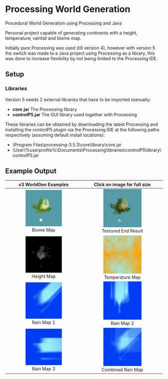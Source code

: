 # Processing World Generation
Procedural World Generation using Processing and Java

Personal project capable of generating continents with a height, temperature, rainfall and biome map. 

Initially pure Processing was used (till version 4), however with version 5 the switch was made to a Java project using Processing as a library, this was done to increase flexibility by not being limited to the Processing IDE. 

## Setup
### Libraries
Version 5 needs 2 external libraries that have to be imported manually:
- **core.jar** The Processing library
- **controlP5.jar** The GUI library used together with Processing

These libraries can be obtained by downloading the latest Processing and installing the controlP5 plugin via the Processing IDE at the following paths respectively (assuming default install locations):
- \Program Files\processing-3.5.3\core\library\core.jar
- \User\\%userprofile%\Documents\Processing\libraries\controlP5\library\controlP5.jar

## Example Output

| v3 WorldGen Examples  | Click on image for full size |
| :---: | :---: |
| <img src="docs/images/v3_biome_map.png" style="width: 50%;" /><br />Biome Map | <img src="docs/images/v3_textured_end_result.png" style="width: 50%;" /><br />Textured End Result |
| <img src="docs/images/v3_height_map.png"  style="width: 50%" /><br />Height Map | <img src="docs/images/v3_temperature_map.png"  style="width: 50%" /><br />Temperature Map |
| <img src="docs/images/v3_rain_map1.png"  style="width: 50%" /><br />Rain Map 1 | <img src="docs/images/v3_rain_map2.png"  style="width: 50%" /><br />Rain Map 2 |
| <img src="docs/images/v3_rain_map3.png"  style="width: 50%" /><br />Rain Map 3 | <img src="docs/images/v3_combined_rain_map.png"  style="width: 50%" /><br />Combined Rain Map |

